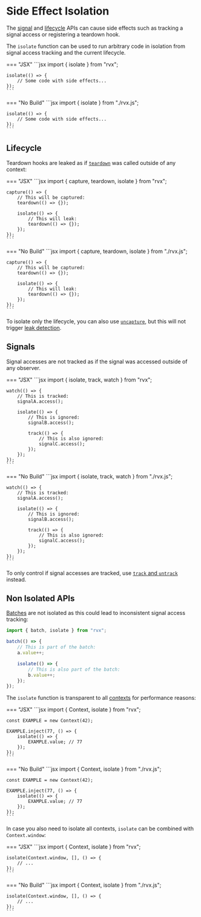 # Side Effect Isolation
The [signal](./signals.md) and [lifecycle](./lifecycle.md) APIs can cause side effects such as tracking a signal access or registering a teardown hook.

The `isolate` function can be used to run arbitrary code in isolation from signal access tracking and the current lifecycle.

=== "JSX"
	```jsx
	import { isolate } from "rvx";

	isolate(() => {
		// Some code with side effects...
	});
	```

=== "No Build"
	```jsx
	import { isolate } from "./rvx.js";

	isolate(() => {
		// Some code with side effects...
	});
	```

## Lifecycle
Teardown hooks are leaked as if [`teardown`](./lifecycle.md#teardown) was called outside of any context:

=== "JSX"
	```jsx
	import { capture, teardown, isolate } from "rvx";

	capture(() => {
		// This will be captured:
		teardown(() => {});

		isolate(() => {
			// This will leak:
			teardown(() => {});
		});
	});
	```

=== "No Build"
	```jsx
	import { capture, teardown, isolate } from "./rvx.js";

	capture(() => {
		// This will be captured:
		teardown(() => {});

		isolate(() => {
			// This will leak:
			teardown(() => {});
		});
	});
	```

To isolate only the lifecycle, you can also use [`uncapture`](./lifecycle.md#uncapture), but this will not trigger [leak detection](../testing.md#leak-detection).

## Signals
Signal accesses are not tracked as if the signal was accessed outside of any observer.

=== "JSX"
	```jsx
	import { isolate, track, watch } from "rvx";

	watch(() => {
		// This is tracked:
		signalA.access();

		isolate(() => {
			// This is ignored:
			signalB.access();

			track(() => {
				// This is also ignored:
				signalC.access();
			});
		});
	});
	```

=== "No Build"
	```jsx
	import { isolate, track, watch } from "./rvx.js";

	watch(() => {
		// This is tracked:
		signalA.access();

		isolate(() => {
			// This is ignored:
			signalB.access();

			track(() => {
				// This is also ignored:
				signalC.access();
			});
		});
	});
	```

To only control if signal accesses are tracked, use [`track` and `untrack`](./signals.md#track-untrack) instead.

## Non Isolated APIs
[Batches](./signals.md#batch) are not isolated as this could lead to inconsistent signal access tracking:

```jsx
import { batch, isolate } from "rvx";

batch(() => {
	// This is part of the batch:
	a.value++;

	isolate(() => {
		// This is also part of the batch:
		b.value++;
	});
});
```

The `isolate` function is transparent to all [contexts](./context.md) for performance reasons:

=== "JSX"
	```jsx
	import { Context, isolate } from "rvx";

	const EXAMPLE = new Context(42);

	EXAMPLE.inject(77, () => {
		isolate(() => {
			EXAMPLE.value; // 77
		});
	});
	```

=== "No Build"
	```jsx
	import { Context, isolate } from "./rvx.js";

	const EXAMPLE = new Context(42);

	EXAMPLE.inject(77, () => {
		isolate(() => {
			EXAMPLE.value; // 77
		});
	});
	```

In case you also need to isolate all contexts, `isolate` can be combined with `Context.window`:

=== "JSX"
	```jsx
	import { Context, isolate } from "rvx";

	isolate(Context.window, [], () => {
		// ...
	});
	```

=== "No Build"
	```jsx
	import { Context, isolate } from "./rvx.js";

	isolate(Context.window, [], () => {
		// ...
	});
	```
